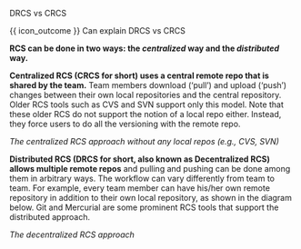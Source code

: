 <span id="title">DRCS vs CRCS</span>

<span id="prereqs"></span>

<span id="outcomes">{{ icon_outcome }} Can explain DRCS vs CRCS</span>

<div id="body">

**RCS can be done in two ways: the _centralized_ way and the _distributed_ way.**

**Centralized RCS (CRCS for short) uses a central remote repo that is shared by the team.** Team members download (‘pull’) and upload (‘push’) changes between their own local repositories and the central repository. Older RCS tools such as CVS and SVN support only this model. Note that these older RCS do not support the notion of a local repo either. Instead, they force users to do all the versioning with the remote repo.

<pic eager src="{{baseUrl}}/revisionControl/drcsVsCrcs/images/crcsDiagram.png" width="300">

_The centralized RCS approach without any local repos (e.g., CVS, SVN)_
</pic>

**Distributed RCS (DRCS for short, also known as Decentralized RCS) allows multiple remote repos** and pulling and pushing can be done among them in arbitrary ways. The workflow can vary differently from team to team.  For example, every team member can have his/her own remote repository in addition to their own local repository, as shown in the diagram below. Git and Mercurial are some prominent RCS tools that support the distributed approach.

<pic eager src="{{baseUrl}}/revisionControl/drcsVsCrcs/images/drcsDiagram.png" width="300">

_The decentralized RCS approach_
</pic>

</div>

<div id="extras">
</div>
